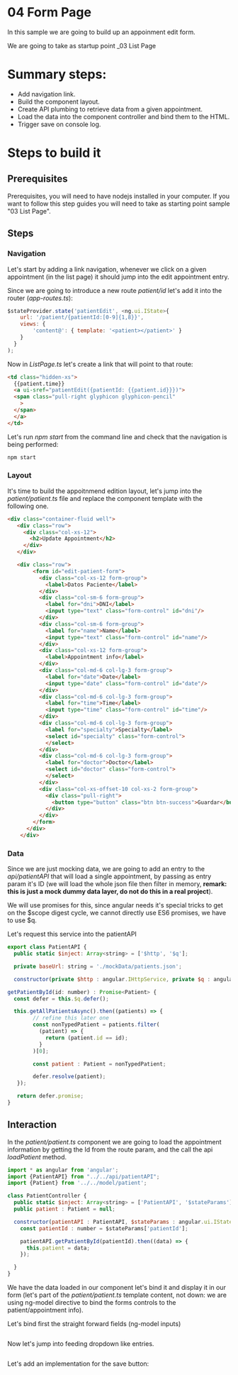 # 04 Form Page

In this sample we are going to build up an appoinment edit form.

We are going to take as startup point _03 List Page

# Summary steps:

- Add navigation link.
- Build the component layout.
- Create API plumbing to retrieve data from a given appointment.
- Load the data into the component controller and bind them to the HTML.
- Trigger save on console log.

# Steps to build it

## Prerequisites

Prerequisites, you will need to have nodejs installed in your computer. If you want to follow this step guides you will need to take as starting point sample "03 List Page".

## Steps

### Navigation

Let's start by adding a link navigation, whenever we click on a given appointment
(in the list page) it should jump into the edit appointment entry.

Since we are going to introduce a new route _patient/id_ let's add it into the
router (_app-routes.ts_):

```javascript
$stateProvider.state('patientEdit', <ng.ui.IState>{
    url: '/patient/{patientId:[0-9]{1,8}}',
    views: {
        'content@': { template: '<patient></patient>' }
    }
  }
);
```

Now in _ListPage.ts_ let's create a link that will point to that route:

```html
<td class="hidden-xs">
  {{patient.time}}
  <a ui-sref="patientEdit({patientId: {{patient.id}}})">
  <span class="pull-right glyphicon glyphicon-pencil"
    >
  </span>
  </a>
</td>
```


Let's run _npm start_ from the command line and check that the navigation is being
performed:

```javascript
npm start
```


### Layout

It's time to build the appoitnmend edition layout, let's jump into the _patient/patient.ts_ file and replace
the component template with the following one.

```html
<div class="container-fluid well">
   <div class="row">
     <div class="col-xs-12">
       <h2>Update Appointment</h2>
     </div>
   </div>

   <div class="row">
        <form id="edit-patient-form">
          <div class="col-xs-12 form-group">
            <label>Datos Paciente</label>
          </div>
          <div class="col-sm-6 form-group">
            <label for="dni">DNI</label>
            <input type="text" class="form-control" id="dni"/>
          </div>
          <div class="col-sm-6 form-group">
            <label for="name">Name</label>
            <input type="text" class="form-control" id="name"/>
          </div>
          <div class="col-xs-12 form-group">
            <label>Appointment info</label>
          </div>
          <div class="col-md-6 col-lg-3 form-group">
            <label for="date">Date</label>
            <input type="date" class="form-control" id="date"/>
          </div>
          <div class="col-md-6 col-lg-3 form-group">
            <label for="time">Time</label>
            <input type="time" class="form-control" id="time"/>
          </div>
          <div class="col-md-6 col-lg-3 form-group">
            <label for="specialty">Specialty</label>
            <select id="specialty" class="form-control">
            </select>
          </div>
          <div class="col-md-6 col-lg-3 form-group">
            <label for="doctor">Doctor</label>
            <select id="doctor" class="form-control">
            </select>
          </div>
          <div class="col-xs-offset-10 col-xs-2 form-group">
            <div class="pull-right">
              <button type="button" class="btn btn-success">Guardar</button>
            </div>
          </div>
        </form>
      </div>
    </div>
```

### Data

Since we are just mocking data, we are going to add an entry to the _api/patientAPI_ that will load a single
appointment, by passing as entry param it's ID (we will load the whole json file then filter in memory, **remark:
this is just a mock dummy data layer, do not do this in a real project**).

We will use promises for this, since angular needs it's special tricks to get on the $scope digest cycle, we
cannot directly use ES6 promises, we have to use $q.

Let's request this service into the patientAPI

```javascript
export class PatientAPI {
  public static $inject: Array<string> = ['$http', '$q'];

  private baseUrl: string = './mockData/patients.json';

  constructor(private $http : angular.IHttpService, private $q : angular.IQService) {
```


```javascript
getPatientById(id: number) : Promise<Patient> {
  const defer = this.$q.defer();

  this.getAllPatientsAsync().then((patients) => {
        // refine this later one
        const nonTypedPatient = patients.filter(
          (patient) => {
            return (patient.id == id);
          }
        )[0];

        const patient : Patient = nonTypedPatient;

        defer.resolve(patient);
   });

   return defer.promise;
}
```

## Interaction

In the _patient/patient.ts_ component we are going to load the appointment information by getting the Id from
the route param, and the call the api _loadPatient_ method.

```javascript
import * as angular from 'angular';
import {PatientAPI} from "../../api/patientAPI";
import {Patient} from '../../model/patient';

class PatientController {
  public static $inject: Array<string> = ['PatientAPI', '$stateParams'];
  public patient : Patient = null;

  constructor(patientAPI : PatientAPI, $stateParams : angular.ui.IStateParamsService) {
    const patientId : number = $stateParams['patientId'];

    patientAPI.getPatientById(patientId).then((data) => {
      this.patient = data;
    });

  }
}
```

We have the data loaded in our component let's bind it and display it in our form (let's part of the
_patient/patient.ts_ template content, not down: we are using ng-model directive to bind the forms controls
to the patient/appointment info).

Let's bind first the straight forward fields (ng-model inputs)

```html
```

Now let's jump into feeding dropdown like entries.

```html
```

Let's add an implementation for the save button:

